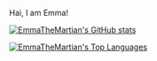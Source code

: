Hai, I am Emma!

[![EmmaTheMartian's GitHub stats](https://github-readme-stats.vercel.app/api?username=emmathemartian&show_icons=true&theme=catppuccin_mocha)](https://github.com/anuraghazra/github-readme-stats)

[![EmmaTheMartian's Top Languages](https://github-readme-stats.vercel.app/api/top-langs/?username=anuraghazra&layout=compact)](https://github.com/anuraghazra/github-readme-stats)

